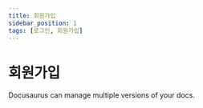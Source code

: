 ```yaml
---
title: 회원가입
sidebar_position: 1
tags: [로그인, 회원가입]
---
```


# 회원가입

Docusaurus can manage multiple versions of your docs.
